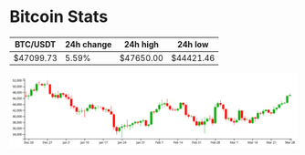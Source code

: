 # Bitcoin Stats

BTC/USDT|24h change|24h high|24h low|
|---|---|---|---|
|$47099.73|5.59%|$47650.00|$44421.46|

<img src="./chart.svg">
